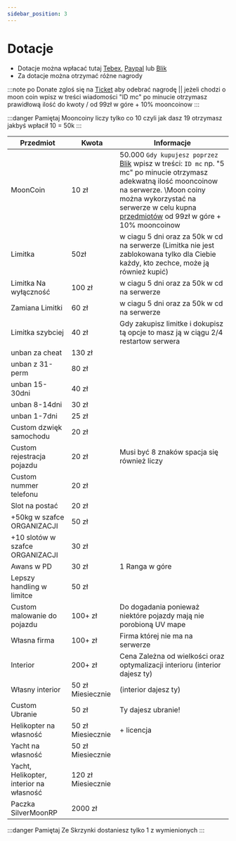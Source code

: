 ```yaml
---
sidebar_position: 3
---
```

# Dotacje

- Dotacje można wpłacać tutaj [Tebex](https://mnm.tebex.io/package/5692481), [Paypal](https://www.paypal.com/paypalme/MilitaryNekoMaid1) lub [Blik](https://tipo.live/p/militarynekomaid)
- Za dotacje można otrzymać różne nagrody

<!-- :::info Promocja
 20% na wszystko
::: -->

<!-- | Nowości             |  Kwota    |  Informacje |
|------------         |-----------|--------|
| Poziom organizacji lv2 [30 dni] |  70 zł | lvl 2 daje dostep organizacji do szafki | -->



:::note po Donate
zgloś się na [Ticket](https://discord.com/channels/818576305514741781/1018447393227817050/1018451362566131762) aby odebrać nagrodę || jeżeli chodzi o moon coin wpisz w treści wiadomości "ID mc" po minucie otrzymasz prawidłową ilość do kwoty / od 99zł w góre + 10% mooncoinow
:::

:::danger Pamiętaj
Mooncoiny liczy tylko co 10 czyli jak dasz 19 otrzymasz jakbyś wpłacił 10 = 50k
:::

| Przedmiot             |  Kwota    |  Informacje |
|------------           |-----------|--------|
| MoonCoin |    10 zł          | 50.000 `Gdy kupujesz poprzez` [Blik](https://tipo.live/p/militarynekomaid) wpisz w treści: `ID mc` np. "5 mc" po minucie otrzymasz adekwatną ilość mooncoinow na serwerze. \Moon coiny można wykorzystać na serwerze w celu kupna [przedmiotów](https://silvermoonrp.github.io/docs/Wikipedia/mooncoin) od 99zł w góre + 10% mooncoinow|
| Limitka| 50zł   | w ciagu 5 dni oraz za 50k w cd na serwerze (Limitka nie jest zablokowana tylko dla Ciebie każdy, kto zechce, może ją również kupić)|
| Limitka Na wyłączność |    100 zł | w ciagu 5 dni oraz za 50k w cd na serwerze |
| Zamiana Limitki       |    60 zł  | w ciagu 5 dni oraz za 50k w cd na serwerze |
| Limitka szybciej      |    40 zł  | Gdy zakupisz limitke i dokupisz tą opcje to masz ją w ciągu 2/4 restartow serwera|
| unban za cheat        |    130 zł |  |
| unban z 31-perm       |    80 zł  |  |
| unban 15-30dni        |    40 zł  |  |
| unban 8-14dni         |    30 zł  |  |
| unban 1-7dni          |    25 zł  |  |
| Custom dzwięk samochodu|    20 zł |  |
| Custom rejestracja pojazdu|    20 zł  | Musi być 8 znaków spacja się również liczy|
| Custom nummer telefonu|    20 zł  |  |
| Slot na postać|    20 zł          |  |
| +50kg w szafce ORGANIZACJI|    50 zł  |  |
| +10 slotów w szafce ORGANIZACJI|    30 zł  |  |
| Awans w PD      |    30 zł  | 1 Ranga w góre|
| Lepszy handling w limitce |    50 zł  |       |
| Custom malowanie do pojazdu|    100+ zł  | Do dogadania ponieważ niektóre pojazdy mają nie porobioną UV mape |
| Własna firma |    100+ zł  | Firma której nie ma na serwerze |
| Interior |    200+ zł  | Cena Zależna od wielkości oraz optymalizacji interioru (interior dajesz ty)|
| Własny interior       |    50 zł Miesiecznie |(interior dajesz ty)|
| Custom Ubranie|    50 zł  | Ty dajesz ubranie!|
| Helikopter na własność      |    50 zł Miesiecznie |    + licencja   |
| Yacht na własność     |    50 zł Miesiecznie |      |
| Yacht, Helikopter, interior na własność     |    120 zł Miesiecznie |      |
| Paczka SilverMoonRP|    2000 zł  |  |

:::danger Pamiętaj
Ze Skrzynki dostaniesz tylko 1 z wymienionych
:::



<!-- | Skrzynka Broni dlugiej|    150 zł  | 2x `AKS`,`UZI`,`Micro SMG`,`AK47`,|
| Skrzynka Broni dlugiej 2|    150 zł  | 2x `SMG`, `Gusenberg`, `Dwururka`, `M4A1`| -->